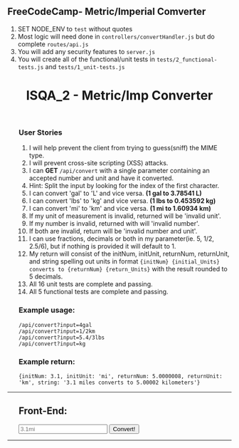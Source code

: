 **FreeCodeCamp**- Metric/Imperial Comverter
------

1) SET NODE_ENV to `test` without quotes
2) Most logic will need done in `controllers/convertHandler.js` but do complete `routes/api.js`
3) You will add any security features to `server.js`
4) You will create all of the functional/unit tests in `tests/2_functional-tests.js` and `tests/1_unit-tests.js`


<header>

# ISQA_2 - Metric/Imp Converter

</header>

<div id="userstories" style="margin-left: 5%; margin-top: 5%">

### User Stories

1.  I will help prevent the client from trying to guess(sniff) the MIME type.
2.  I will prevent cross-site scripting (XSS) attacks.
3.  I can **GET** `/api/convert` with a single parameter containing an accepted number and unit and have it converted.
4.  Hint: Split the input by looking for the index of the first character.
5.  I can convert 'gal' to 'L' and vice versa. **(1 gal to 3.78541 L)**
6.  I can convert 'lbs' to 'kg' and vice versa. **(1 lbs to 0.453592 kg)**
7.  I can convert 'mi' to 'km' and vice versa. **(1 mi to 1.60934 km)**
8.  If my unit of measurement is invalid, returned will be 'invalid unit'.
9.  If my number is invalid, returned with will 'invalid number'.
10.  If both are invalid, return will be 'invalid number and unit'.
11.  I can use fractions, decimals or both in my parameter(ie. 5, 1/2, 2.5/6), but if nothing is provided it will default to 1.
12.  My return will consist of the initNum, initUnit, returnNum, returnUnit, and string spelling out units in format `{initNum} {initial_Units} converts to {returnNum} {return_Units}` with the result rounded to 5 decimals.
13.  All 16 unit tests are complete and passing.
14.  All 5 functional tests are complete and passing.

### Example usage:

`/api/convert?input=4gal`  
`/api/convert?input=1/2km`  
`/api/convert?input=5.4/3lbs`  
`/api/convert?input=kg`  

### Example return:

`{initNum: 3.1, initUnit: 'mi', returnNum: 5.0000008, returnUnit: 'km', string: '3.1 miles converts to 5.00002 kilometers'}`</div>

* * *

<div id="testui" style="margin-left: 5%">

## Front-End:

<form id="convertForm" class="border"><input type="text" id="convertField" name="input" placeholder="3.1mi" style="width: 200px"> <input id="convert" type="submit" value="Convert!"></form>

</div>

* * *

<script>$(function() { $('#convertForm').submit(function() { event.preventDefault(); $.ajax({ url: '/api/convert', type: 'get', data: $('#convertForm').serialize(), success: function(data) { $('#result').text(data.string || ("Error - "+ $('#convertField').val())); $('#result').css("font-size","16px"); $('#jsonResult').text(JSON.stringify(data)); } }); }); });</script>
